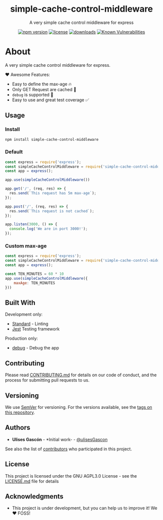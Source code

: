 <p align="center">
<h1 align="center">
  simple-cache-control-middleware
</h1>

<p align="center">
  A very simple cache control middleware for express
</p>

<p align="center">
  <a href="https://www.npmjs.org/package/simple-cache-control-middleware"><img src="https://badgen.net/npm/v/simple-cache-control-middleware" alt="npm version"/></a>
  <a href="https://www.npmjs.org/package/simple-cache-control-middleware"><img src="https://badgen.net/npm/license/simple-cache-control-middleware" alt="license"/></a>
  <a href="https://www.npmjs.org/package/simple-cache-control-middleware"><img src="https://badgen.net/npm/dt/simple-cache-control-middleware" alt="downloads"/></a>
  <a href="https://snyk.io/test/github/ulisesgascon/simple-cache-control-middleware"><img src="https://snyk.io/test/github/ulisesgascon/simple-cache-control-middleware/badge.svg" alt="Known Vulnerabilities"/></a>
</p>

</p>

# About

A very simple cache control middleware for express.

❤️ Awesome Features:

- Easy to define the max-age 🔥
- Only GET Request are cached 🍺
- `debug` is supported 💪
- Easy to use and great test coverage ✅

## Usage

### Install

```bash
npm install simple-cache-control-middleware
```

### Default

```js
const express = require('express');
const simpleCacheControlMiddleware = require('simple-cache-control-middleware')
const app = express();

app.use(simpleCacheControlMiddleware())

app.get('/', (req, res) => {
  res.send(`This request has 5m max-age`);
});

app.post('/', (req, res) => {
  res.send(`This request is not cached`);
});

app.listen(3000, () => {
  console.log('We are in port 3000!');
});
```

### Custom max-age


```js
const express = require('express');
const simpleCacheControlMiddleware = require('simple-cache-control-middleware')
const app = express();

const TEN_MINUTES = 60 * 10
app.use(simpleCacheControlMiddleware({
    maxAge: TEN_MINUTES
}))
```

## Built With

Development only:

- [Standard](https://www.npmjs.com/package/standard) - Linting
- [Jest](https://www.npmjs.com/package/jest) Testing framework

Production only:

- [debug](https://www.npmjs.com/package/debug) - Debug the app
## Contributing

Please read [CONTRIBUTING.md](https://github.com/UlisesGascon/user-language-middleware/blob/main/CONTRIBUTING.md) for details on our code of conduct, and the process for submitting pull requests to us.

## Versioning

We use [SemVer](http://semver.org/) for versioning. For the versions available, see the [tags on this repository](https://github.com/ulisesGascon/simple-cache-control-middleware/tags).

## Authors

- **Ulises Gascón** - *Initial work- - [@ulisesGascon](https://github.com/ulisesGascon)

See also the list of [contributors](https://github.com/ulisesGascon/simple-cache-control-middleware/contributors) who participated in this project.

## License

This project is licensed under the GNU AGPL3.0 License - see the [LICENSE.md](LICENSE.md) file for details

## Acknowledgments

- This project is under development, but you can help us to improve it! We :heart: FOSS!